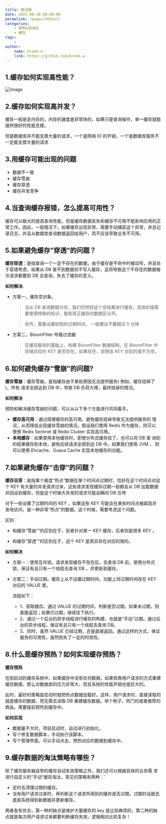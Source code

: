 ```yaml
---
title: 面试题
date: 2022-08-30 00:00:00
permalink: /pages/5031ef/
categories:
    - 架构&加油区
    - 缓存
tags:
    -
author:
    name: brook-w
    link: https://github.com/brook-w
---
```


## 1.缓存如何实现高性能？

![image](https://cdn.staticaly.com/gh/brook-w/image-hosting@master/go/interview/image.3gie5o5uqpa0.png)

## 2.缓存如何实现高并发？

缓存一般是走内存的，内存的速度是非常快的，如果只是查询操作，单一缓存就能提供很好的性能支撑。

但是数据库并不能支撑大量的请求，一个是网络 IO 的开销，一个是数据库服务不一定能支撑大量的请求

## 3.用缓存可能出现的问题

-   数据不一致
-   缓存雪崩
-   缓存穿透
-   缓存并发竞争

## 4.当查询缓存报错，怎么提高可用性？

缓存可以极大的提高查询性能，但是缓存数据丢失和缓存不可用不能影响应用的正常工作。因此，一般情况下，如果缓存出现异常，需要手动捕获这个异常，并且记录日志，并且从数据库查询数据返回给用户，而不应该导致业务不可用。

## 5.如果避免缓存”穿透”的问题？

**缓存穿透**：是指查询一个一定不存在的数据，由于缓存是不命中时被动写，并且处于容错考虑，如果从 DB 查不到数据则不写入缓存，这将导致这个不存在的数据每次请求都要到 DB 去查询，失去了缓存的意义。

**如何解决**:

-   方案一，缓存空对象。

    >   当从 DB 查询数据为空，我们仍然将这个空结果进行缓存，具体的值需要使用特殊的标识，能和真正缓存的数据区分开。
    >
    >   另外，需要设置较短的过期时间， 一般建议不要超过 5 分钟

-   方案二，BloomFilter 布隆过滤器

    >   在缓存服务的基础上，构建 BloomFilter 数据结构，在 BloomFilter 中存储对应的 KEY 是否存在，如果存在，说明该 KEY 对应的值不为空。

## 6.如何避免缓存“雪崩”的问题?

**缓存雪崩**：缓存雪崩，是指缓存由于某些原因无法提供服务( 例如，缓存挂掉了 )，所有 请求全部达到 DB 中，导致 DB 负荷大增，最终挂掉的情况。

**如何解决**

预防和解决缓存雪崩的问题，可以从以下多个方面进行共同着手。

-   **缓存高可用**：通过搭建缓存的高可用，避免缓存挂掉导致无法提供服务的 情况，从而降低出现缓存雪崩的情况。假设我们使用 Redis 作为缓存，则可以 使用 Redis Sentinel 或 Redis Cluster 实现高可用。
-   **本地缓存**：如果使用本地缓存时，即使分布式缓存挂了，也可以将 DB 查 询到的结果缓存到本地，避免后续请求全部到达 DB 中。如果我们使用 JVM ， 则可以使用 Ehcache、Guava Cache 实现本地缓存的功能。

## 7.如果避免缓存“击穿”的问题？

**缓存击穿**：是指某个极度“热点”数据在某个时间点过期时，恰好在这个时间点对这个 KEY 有大量的并发请求过来，这些请求发现缓存过期一般都会从 DB  加载数据并回设到缓存，但是这个时候大并发的请求可能会瞬间 DB 压垮

对于一些设置了过期时间的 KEY ，如果这些 KEY 可能会在某些时间点被超高并发地访问，是一种非常“热点”的数据。这个时候，需要考虑这个问题。

区别：

-   和缓存“雪崩“”的区别在于，前者针对某一 KEY 缓存，后者则是很多 KEY 。

-    和缓存“穿透“”的区别在于，这个 KEY 是真实存在对应的值的。

**如何解决**

-   方案一：使用互斥锁。请求发现缓存不存在后，去查询 DB 前，使用分布式锁，保证有且只有一个线程去查询 DB ，并更新到缓存。

-   方案二：手动过期。缓存上从不设置过期时间，功能上将过期时间存在 KEY  对应的 VALUE 里。

    流程如下：

    -   1、获取缓存。通过 VALUE 的过期时间，判断是否过期。如果未过期，则直接返回；如果已过期，继续往下执行。
    -    2、通过一个后台的异步线程进行缓存的构建，也就是“手动”过期。通过后台的异步线程，保证有且只有一个线程去查询 DB。
    -   3、同时，虽然 VALUE 已经过期，还是直接返回。通过这样的方式，保证服务的可用性，虽然损失了一定的时效性。

## 8.什么是缓存预热？如何实现缓存预热？

**缓存预热**

在刚启动的缓存系统中，如果缓存中没有任何数据，如果依靠用户请求的方式重建缓存数据，那么对数据库的压力非常大，而且系统的性能开销也是巨大的。

此时，最好的策略是启动时就把热点数据加载好。这样，用户请求时，直接读取的就是缓存的数据，而无需去读取 DB 重建缓存数据。举个例子，热门的或者推荐的商品，需要提前预热到缓存中。

**如何实现**

-   数据量不大时，项目启动时，自动进行初始化。
-   写个修复数据脚本，手动执行该脚本。
-   写个管理界面，可以手动点击，预热对应的数据到缓存中。

## 9.缓存数据的淘汰策略有哪些？

除了缓存服务器自带的缓存自动失效策略之外，我们还可以根据具体的业务需 求进行自定义的“手动”缓存淘汰，常见的策略有两种：’

-   定时去清理过期的缓存。
-   当有用户请求过来时，再判断这个请求所用到的缓存是否过期，过期的话就去底层系统得到新数据并更新缓存。

两者各有优劣，第一种的缺点是维护大量缓存的 key 是比较麻烦的，第二种的缺点就是每次用户请求过来都要判断缓存失效，逻辑相对比较复杂！
